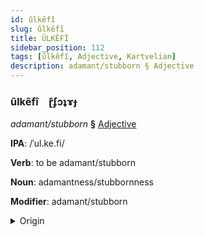 ```yaml
---
id: ûlkêfî
slug: ûlkêfî
title: ÛLKÊFÎ
sidebar_position: 112
tags: [ûlkêfî, Adjective, Kartvelian]
description: adamant/stubborn § Adjective
---
```


### ûlkêfî&emsp;<span kind="abugida">ɽ͊ʄɔʇɤɟ</span>

*adamant/stubborn* **§** [Adjective](../../tags/Adjective)

**IPA**: /ˈul.ke.fi/

**Verb**: to be adamant/stubborn

**Noun**: adamantness/stubbornness

**Modifier**: adamant/stubborn

<details>
    <summary>Origin</summary>
    Georgian ურყევი urq̇evi /urqʼevi/<br/>
    <em>Kartvelian Language Family</em>
</details>